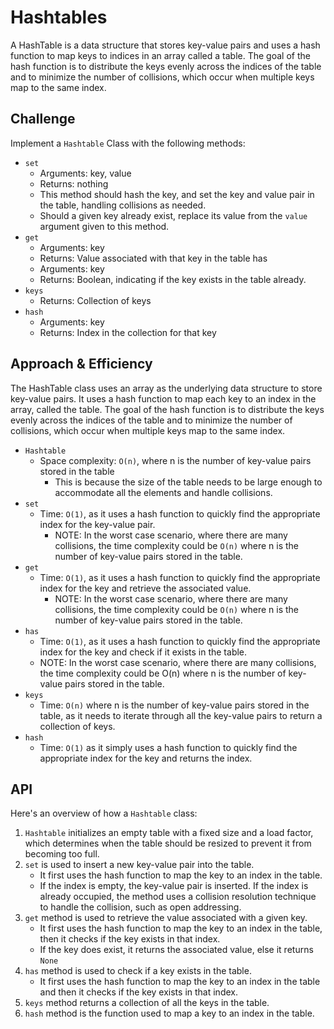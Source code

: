 # Hashtables

A HashTable is a data structure that stores key-value pairs and uses a hash function to map keys to indices in an array called a table. The goal of the hash function is to distribute the keys evenly across the indices of the table and to minimize the number of collisions, which occur when multiple keys map to the same index.

## Challenge

Implement a `Hashtable` Class with the following methods:

* `set`
  * Arguments: key, value
  * Returns: nothing
  * This method should hash the key, and set the key and value pair in the table, handling collisions as needed.
  * Should a given key already exist, replace its value from the `value` argument given to this method.
* `get`
  * Arguments: key
  * Returns: Value associated with that key in the table has
  * Arguments: key
  * Returns: Boolean, indicating if the key exists in the table already.
* `keys`
  * Returns: Collection of keys
* `hash`
  * Arguments: key
  * Returns: Index in the collection for that key

## Approach & Efficiency

The HashTable class uses an array as the underlying data structure to store key-value pairs. It uses a hash function to map each key to an index in the array, called the table. The goal of the hash function is to distribute the keys evenly across the indices of the table and to minimize the number of collisions, which occur when multiple keys map to the same index.

* `Hashtable`
  * Space complexity: `O(n)`, where n is the number of key-value pairs stored in the table
    * This is because the size of the table needs to be large enough to accommodate all the elements and handle collisions.
* `set`
  * Time: `O(1)`, as it uses a hash function to quickly find the appropriate index for the key-value pair.
    * NOTE: In the worst case scenario, where there are many collisions, the time complexity could be `O(n)` where n is the number of key-value pairs stored in the table.
* `get`
  * Time: `O(1)`, as it uses a hash function to quickly find the appropriate index for the key and retrieve the associated value.
    * NOTE: In the worst case scenario, where there are many collisions, the time complexity could be `O(n)` where n is the number of key-value pairs stored in the table.
* `has`
  * Time: `O(1)`, as it uses a hash function to quickly find the appropriate index for the key and check if it exists in the table.
  * NOTE: In the worst case scenario, where there are many collisions, the time complexity could be O(n) where n is the number of key-value pairs stored in the table.
* `keys`
  * Time: `O(n)` where n is the number of key-value pairs stored in the table, as it needs to iterate through all the key-value pairs to return a collection of keys.
* `hash`
  * Time: `O(1)` as it simply uses a hash function to quickly find the appropriate index for the key and returns the index.

## API

Here's an overview of how a `Hashtable` class:

1. `Hashtable` initializes an empty table with a fixed size and a load factor, which determines when the table should be resized to prevent it from becoming too full.
2. `set` is used to insert a new key-value pair into the table.
   * It first uses the hash function to map the key to an index in the table.
   * If the index is empty, the key-value pair is inserted. If the index is already occupied, the method uses a collision resolution technique to handle the collision, such as open addressing.
3. `get` method is used to retrieve the value associated with a given key.
   * It first uses the hash function to map the key to an index in the table, then it checks if the key exists in that index.
   * If the key does exist, it returns the associated value, else it returns `None`
4. `has` method is used to check if a key exists in the table.
   * It first uses the hash function to map the key to an index in the table and then it checks if the key exists in that index.
5. `keys` method returns a collection of all the keys in the table.
6. `hash` method is the function used to map a key to an index in the table.
